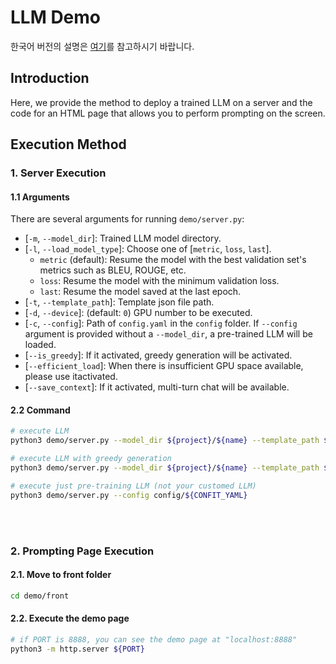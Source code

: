 # LLM Demo
한국어 버전의 설명은 [여기](./README_ko.md)를 참고하시기 바랍니다.

## Introduction 
Here, we provide the method to deploy a trained LLM on a server and the code for an HTML page that allows you to perform prompting on the screen.


## Execution Method
### 1. Server Execution
#### 1.1 Arguments
There are several arguments for running `demo/server.py`:
* [`-m`, `--model_dir`]: Trained LLM model directory.
* [`-l`, `--load_model_type`]: Choose one of [`metric`, `loss`, `last`].
    * `metric` (default): Resume the model with the best validation set's metrics such as BLEU, ROUGE, etc.
    * `loss`: Resume the model with the minimum validation loss.
    * `last`: Resume the model saved at the last epoch.
* [`-t`, `--template_path`]: Template json file path.
* [`-d`, `--device`]: (default: `0`) GPU number to be executed.
* [`-c`, `--config`]: Path of `config.yaml` in the `config` folder. If `--config` argument is provided without a `--model_dir`, a pre-trained LLM will be loaded.
* [`--is_greedy`]: If it activated, greedy generation will be activated.
* [`--efficient_load`]: When there is insufficient GPU space available, please use itactivated.
* [`--save_context`]: If it activated, multi-turn chat will be available.

#### 2.2 Command
```bash
# execute LLM
python3 demo/server.py --model_dir ${project}/${name} --template_path ${TEMPLATE_JSON_PATH}

# execute LLM with greedy generation
python3 demo/server.py --model_dir ${project}/${name} --template_path ${TEMPLATE_JSON_PATH} --is_greedy

# execute just pre-training LLM (not your customed LLM)
python3 demo/server.py --config config/${CONFIT_YAML}
```
<br><br>

### 2. Prompting Page Execution
#### 2.1. Move to front folder
```bash
cd demo/front
```

#### 2.2. Execute the demo page
```bash
# if PORT is 8888, you can see the demo page at "localhost:8888" 
python3 -m http.server ${PORT}
```
<br>
